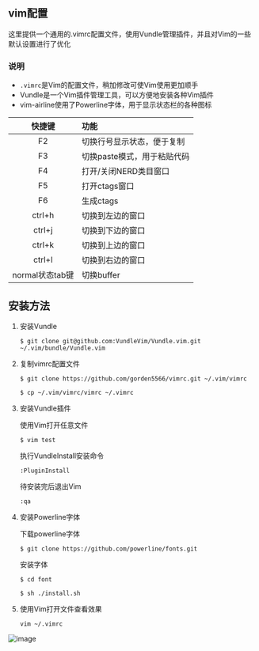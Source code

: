 ## vim配置

这里提供一个通用的.vimrc配置文件，使用Vundle管理插件，并且对Vim的一些默认设置进行了优化

### 说明
	
* `.vimrc`是Vim的配置文件，稍加修改可使Vim使用更加顺手
* Vundle是一个Vim插件管理工具，可以方便地安装各种Vim插件
* vim-airline使用了Powerline字体，用于显示状态栏的各种图标

|快捷键|功能|
|:----:|:---|
|F2|切换行号显示状态，便于复制|
|F3|切换paste模式，用于粘贴代码|
|F4|打开/关闭NERD类目窗口|
|F5|打开ctags窗口|
|F6|生成ctags|
|ctrl+h|切换到左边的窗口|
|ctrl+j|切换到下边的窗口|
|ctrl+k|切换到上边的窗口|
|ctrl+l|切换到右边的窗口|
|normal状态tab键|切换buffer|

## 安装方法

1. 安装Vundle

	`$ git clone git@github.com:VundleVim/Vundle.vim.git ~/.vim/bundle/Vundle.vim`

2. 复制vimrc配置文件

	`$ git clone https://github.com/gorden5566/vimrc.git ~/.vim/vimrc`

	`$ cp ~/.vim/vimrc/vimrc ~/.vimrc`

3. 安装Vundle插件

	使用Vim打开任意文件

	`$ vim test`

	执行VundleInstall安装命令

	`:PluginInstall`

	待安装完后退出Vim

	`:qa`

4. 安装Powerline字体

	下载powerline字体

	`$ git clone https://github.com/powerline/fonts.git`

	安装字体

	`$ cd font`
	
	`$ sh ./install.sh`

5. 使用Vim打开文件查看效果

	`vim ~/.vimrc`

![image](https://github.com/gorden5566/vimrc/raw/master/screenshot/vimrc.png)
